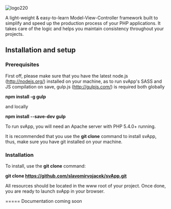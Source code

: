 ![logo220](https://cloud.githubusercontent.com/assets/4658565/2871400/26300ca4-d309-11e3-85c9-b893c24e961f.png)

A light-weight & easy-to-learn Model-View-Controller framework built to simplify and speed up the production process of your PHP applications. It takes care of the logic and helps you maintain consistency throughout your projects.


## Installation and setup

### Prerequisites

First off, please make sure that you have the latest node.js (http://nodejs.org/) installed on your machine, as to run svApp's SASS and JS compilation on save, gulp.js (http://gulpjs.com/) is required both globally

**npm install -g gulp**

and locally

**npm install --save-dev gulp**

To run svApp, you will need an Apache server with PHP 5.4.0+ running.

It is recommended that you use the **git clone** command to install svApp, thus, make sure you have git installed on your machine.

### Installation

To install, use the **git clone** command:

**git clone https://github.com/slavomirvojacek/svApp.git**

All resources should be located in the www root of your project. Once done, you are ready to launch svApp in your browser.


=====
Documentation coming soon
